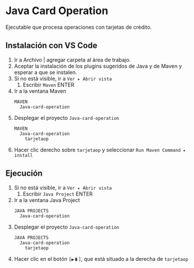 # Java Card Operation
Ejecutable que procesa operaciones con tarjetas de crédito.

## Instalación con VS Code
1. Ir a Archivo \| agregar carpeta al área de trabajo.
1. Aceptar la instalación de los plugins sugeridos de Java y de Maven y esperar a que se instalen.
1. Si no está visible, ir a `Ver ▸ Abrir vista`
    1. Escribir `Maven` ENTER
1. Ir a la ventana Maven
    ```
    MAVEN
      Java-card-operation
    ```
2. Desplegar el proyecto `Java-card-operation`
    ```
    MAVEN
      Java-card-operation
        tarjetaop
    ```
1. Hacer clic derecho sobre `tarjetaop` y seleccionar `Run Maven Command ▸ install`

## Ejecución
1. Si no está visible, ir a `Ver ▸ Abrir vista`
    1. Escribir `Java Project` ENTER
1. Ir a la ventana Java Project
    ```
    JAVA PROJECTS
      Java-card-operation
    ```
2. Desplegar el proyecto `Java-card-operation`
    ```
    JAVA PROJECTS
      Java-card-operation
        tarjetaop
    ```
3. Hacer clic en el botón `[▶🪲]`, que está situado a la derecha de `tarjetaop`